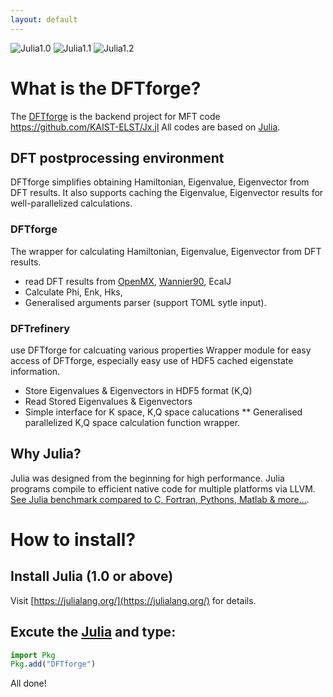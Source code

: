 ```yaml
---
layout: default
---
```

![Julia1.0](https://img.shields.io/badge/Julia-1.0-blue.svg?longCache=true)  ![Julia1.1](https://img.shields.io/badge/Julia-1.1-blue.svg?longCache=true) ![Julia1.2](https://img.shields.io/badge/Julia-1.2-blue.svg?longCache=true) 



# What is the DFTforge?
The [DFTforge](https://github.com/KAIST-ELST/DFTforge.jl/) is the backend project for MFT code https://github.com/KAIST-ELST/Jx.jl
All codes are based on [Julia](https://julialang.org/).

## DFT postprocessing environment
DFTforge simplifies obtaining Hamiltonian, Eigenvalue, Eigenvector from DFT results.
It also supports caching the Eigenvalue, Eigenvector results for well-parallelized calculations.

### DFTforge
The wrapper for calculating Hamiltonian, Eigenvalue, Eigenvector from DFT results.

 * read DFT results from [OpenMX](http://www.openmx-square.org/), [Wannier90](http://www.wannier.org/), EcalJ
 * Calculate Phi, Enk, Hks,
 * Generalised arguments parser (support TOML sytle input).


### DFTrefinery
use DFTforge for calcuating various properties
Wrapper module for easy access of DFTforge, especially easy use of HDF5 cached eigenstate information.

 * Store Eigenvalues & Eigenvectors in HDF5 format (K,Q)
 * Read Stored Eigenvalues & Eigenvectors
 * Simple interface for K space, K,Q space calucations
 ** Generalised parallelized K,Q space calculation function wrapper.

## Why Julia?

Julia was designed from the beginning for high performance. Julia programs compile to efficient native code for multiple platforms via LLVM.
[See Julia benchmark compared to C, Fortran, Pythons, Matlab & more...](https://julialang.org/benchmarks/).


# How to install?

## Install Julia (1.0 or above)
Visit [https://julialang.org/](https://julialang.org/) for details.

## Excute the [Julia](https://julialang.org/) and type:
```julia
import Pkg
Pkg.add("DFTforge")
```
All done!

